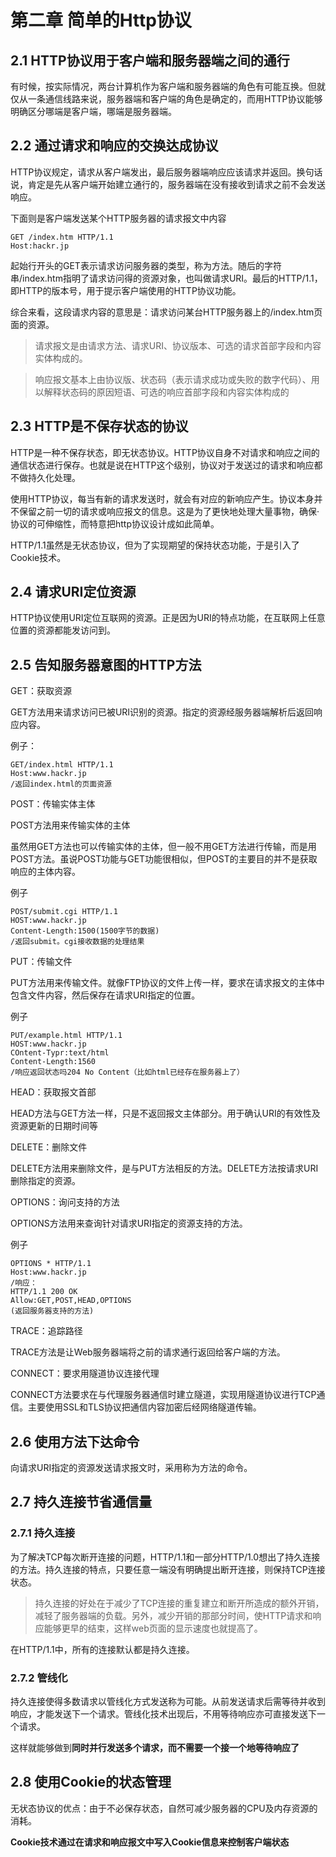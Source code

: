 # 第二章 简单的Http协议

## 2.1 HTTP协议用于客户端和服务器端之间的通行

有时候，按实际情况，两台计算机作为客户端和服务器端的角色有可能互换。但就仅从一条通信线路来说，服务器端和客户端的角色是确定的，而用HTTP协议能够明确区分哪端是客户端，哪端是服务器端。

## 2.2 通过请求和响应的交换达成协议

HTTP协议规定，请求从客户端发出，最后服务器端响应应该请求并返回。换句话说，肯定是先从客户端开始建立通行的，服务器端在没有接收到请求之前不会发送响应。

下面则是客户端发送某个HTTP服务器的请求报文中内容

```http
GET /index.htm HTTP/1.1
Host:hackr.jp
```

起始行开头的GET表示请求访问服务器的类型，称为方法。随后的字符串/index.htm指明了请求访问得的资源对象，也叫做请求URI。最后的HTTP/1.1，即HTTP的版本号，用于提示客户端使用的HTTP协议功能。

综合来看，这段请求内容的意思是：请求访问某台HTTP服务器上的/index.htm页面的资源。

> 请求报文是由请求方法、请求URI、协议版本、可选的请求首部字段和内容实体构成的。

> 响应报文基本上由协议版、状态码（表示请求成功或失败的数字代码）、用以解释状态码的原因短语、可选的响应首部字段和内容实体构成的

## 2.3 HTTP是不保存状态的协议

HTTP是一种不保存状态，即无状态协议。HTTP协议自身不对请求和响应之间的通信状态进行保存。也就是说在HTTP这个级别，协议对于发送过的请求和响应都不做持久化处理。

使用HTTP协议，每当有新的请求发送时，就会有对应的新响应产生。协议本身并不保留之前一切的请求或响应报文的信息。这是为了更快地处理大量事物，确保·协议的可伸缩性，而特意把http协议设计成如此简单。

HTTP/1.1虽然是无状态协议，但为了实现期望的保持状态功能，于是引入了Cookie技术。

## 2.4 请求URI定位资源

HTTP协议使用URI定位互联网的资源。正是因为URI的特点功能，在互联网上任意位置的资源都能发访问到。

## 2.5 告知服务器意图的HTTP方法

GET：获取资源

GET方法用来请求访问已被URI识别的资源。指定的资源经服务器端解析后返回响应内容。

例子：

```http
GET/index.html HTTP/1.1
Host:www.hackr.jp
/返回index.html的页面资源
```

POST：传输实体主体

POST方法用来传输实体的主体

虽然用GET方法也可以传输实体的主体，但一般不用GET方法进行传输，而是用POST方法。虽说POST功能与GET功能很相似，但POST的主要目的并不是获取响应的主体内容。

例子

```http
POST/submit.cgi HTTP/1.1
HOST:www.hackr.jp
Content-Length:1500(1500字节的数据)
/返回submit。cgi接收数据的处理结果
```

PUT：传输文件

PUT方法用来传输文件。就像FTP协议的文件上传一样，要求在请求报文的主体中包含文件内容，然后保存在请求URI指定的位置。

例子

```http
PUT/example.html HTTP/1.1
HOST:www.hackr.jp
COntent-Typr:text/html
Content-Length:1560
/响应返回状态吗204 No Content（比如html已经存在服务器上了）
```

HEAD：获取报文首部

HEAD方法与GET方法一样，只是不返回报文主体部分。用于确认URI的有效性及资源更新的日期时间等

DELETE：删除文件

DELETE方法用来删除文件，是与PUT方法相反的方法。DELETE方法按请求URI删除指定的资源。

OPTIONS：询问支持的方法

OPTIONS方法用来查询针对请求URI指定的资源支持的方法。

例子

```http
OPTIONS * HTTP/1.1
Host:www.hackr.jp
/响应：
HTTP/1.1 200 OK
Allow:GET,POST,HEAD,OPTIONS
(返回服务器支持的方法)
```

TRACE：追踪路径

TRACE方法是让Web服务器端将之前的请求通行返回给客户端的方法。

CONNECT：要求用隧道协议连接代理

CONNECT方法要求在与代理服务器通信时建立隧道，实现用隧道协议进行TCP通信。主要使用SSL和TLS协议把通信内容加密后经网络隧道传输。

## 2.6 使用方法下达命令

向请求URI指定的资源发送请求报文时，采用称为方法的命令。

## 2.7 持久连接节省通信量

### 2.7.1 持久连接

为了解决TCP每次断开连接的问题，HTTP/1.1和一部分HTTP/1.0想出了持久连接的方法。持久连接的特点，只要任意一端没有明确提出断开连接，则保持TCP连接状态。

> 持久连接的好处在于减少了TCP连接的重复建立和断开所造成的额外开销，减轻了服务器端的负载。另外，减少开销的那部分时间，使HTTP请求和响应能够更早的结束，这样web页面的显示速度也就提高了。

在HTTP/1.1中，所有的连接默认都是持久连接。

### 2.7.2 管线化

持久连接使得多数请求以管线化方式发送称为可能。从前发送请求后需等待并收到响应，才能发送下一个请求。管线化技术出现后，不用等待响应亦可直接发送下一个请求。

这样就能够做到**同时并行发送多个请求，而不需要一个接一个地等待响应了**

## 2.8 使用Cookie的状态管理

无状态协议的优点：由于不必保存状态，自然可减少服务器的CPU及内存资源的消耗。

**Cookie技术通过在请求和响应报文中写入Cookie信息来控制客户端状态**























